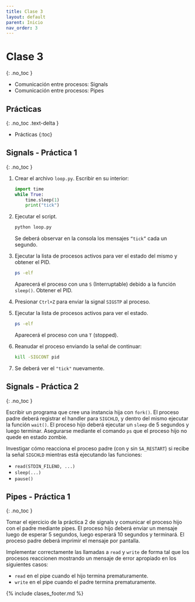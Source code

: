 ```yaml
---
title: Clase 3
layout: default
parent: Inicio
nav_order: 3
---
```


# Clase 3
{: .no_toc }

* Comunicación entre procesos: Signals
* Comunicación entre procesos: Pipes

## Prácticas
{: .no_toc .text-delta }

* Prácticas
{:toc}

## Signals - Práctica 1
{: .no_toc }

1. Crear el archivo `loop.py`. Escribir en su interior:

    ```python
    import time
    while True:
        time.sleep(1)
        print("tick")
    ```

2. Ejecutar el script.

    ```bash
    python loop.py
    ```

    Se deberá observar en la consola los mensajes `“tick”` cada un segundo.

3. Ejecutar la lista de procesos activos para ver el estado del mismo y obtener
   el PID.

    ```bash
    ps -elf
    ```

    Aparecerá el proceso con una `S` (Interruptable) debido a la función `sleep()`.
    Obtener el PID.

4. Presionar `Ctrl+Z` para enviar la signal `SIGSTP` al proceso.

5. Ejecutar la lista de procesos activos para ver el estado.

    ```bash
    ps -elf
    ```

    Aparecerá el proceso con una `T` (stopped).

6. Reanudar el proceso enviando la señal de continuar:

    ```bash
    kill -SIGCONT pid
    ```

7. Se deberá ver el `"tick"` nuevamente.

## Signals - Práctica 2
{: .no_toc }

Escribir un programa que cree una instancia hija con `fork()`. El
proceso padre deberá registrar el handler para `SIGCHLD`, y dentro del mismo
ejecutar la función `wait()`. El proceso hijo deberá ejecutar un `sleep` de 5
segundos y luego terminar. Asegurarse mediante el comando `ps` que el proceso
hijo no quede en estado zombie.

Investigar cómo reacciona el proceso padre (con y sin `SA_RESTART`) si recibe
la señal `SIGCHLD` mientras está ejecutando las funciones:

* `read(STDIN_FILENO, ...)`
* `sleep(...)`
* `pause()`

## Pipes - Práctica 1
{: .no_toc }

Tomar el ejercicio de la práctica 2 de signals y comunicar el proceso hijo con
el padre mediante pipes. El proceso hijo deberá enviar un mensaje luego de
esperar 5 segundos, luego esperará 10 segundos y terminará. El proceso padre
deberá imprimir el mensaje por pantalla.

Implementar correctamente las llamadas a `read` y `write` de forma tal que los
procesos reaccionen mostrando un mensaje de error apropiado en los siguientes
casos:

* `read` en el pipe cuando el hijo termina prematuramente.
* `write` en el pipe cuando el padre termina prematuramente.

{% include clases_footer.md %}
